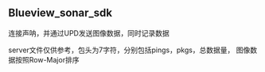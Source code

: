 ## Blueview_sonar_sdk

连接声呐，并通过UPD发送图像数据，同时记录数据

server文件仅供参考，包头为7字符，分别包括pings，pkgs，总数据量，
图像数据按照Row-Major排序
